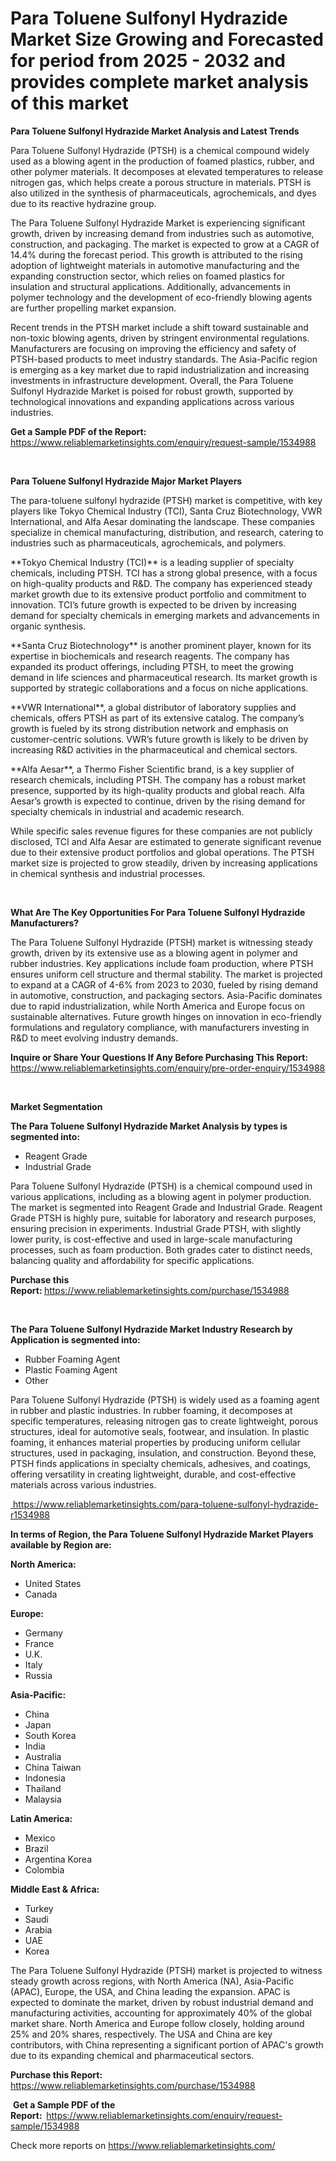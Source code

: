 <p><h1>Para Toluene Sulfonyl Hydrazide Market Size Growing and Forecasted for period from 2025 - 2032 and provides complete market analysis of this market</h1></p><p><strong>Para Toluene Sulfonyl Hydrazide Market Analysis and Latest Trends</strong></p>
<p><p>Para Toluene Sulfonyl Hydrazide (PTSH) is a chemical compound widely used as a blowing agent in the production of foamed plastics, rubber, and other polymer materials. It decomposes at elevated temperatures to release nitrogen gas, which helps create a porous structure in materials. PTSH is also utilized in the synthesis of pharmaceuticals, agrochemicals, and dyes due to its reactive hydrazine group.</p><p>The Para Toluene Sulfonyl Hydrazide Market is experiencing significant growth, driven by increasing demand from industries such as automotive, construction, and packaging. The market is expected to grow at a CAGR of 14.4% during the forecast period. This growth is attributed to the rising adoption of lightweight materials in automotive manufacturing and the expanding construction sector, which relies on foamed plastics for insulation and structural applications. Additionally, advancements in polymer technology and the development of eco-friendly blowing agents are further propelling market expansion.</p><p>Recent trends in the PTSH market include a shift toward sustainable and non-toxic blowing agents, driven by stringent environmental regulations. Manufacturers are focusing on improving the efficiency and safety of PTSH-based products to meet industry standards. The Asia-Pacific region is emerging as a key market due to rapid industrialization and increasing investments in infrastructure development. Overall, the Para Toluene Sulfonyl Hydrazide Market is poised for robust growth, supported by technological innovations and expanding applications across various industries.</p></p>
<p><strong>Get a Sample PDF of the Report:&nbsp;</strong> <a href="https://www.reliablemarketinsights.com/enquiry/request-sample/1534988?utm_campaign=1894&utm_medium=2&utm_source=Github&utm_content=ia&utm_term=26012025&utm_id=para-toluene-sulfonyl-hydrazide">https://www.reliablemarketinsights.com/enquiry/request-sample/1534988</a></p>
<p>&nbsp;</p>
<p><strong>Para Toluene Sulfonyl Hydrazide Major Market Players</strong></p>
<p><p>The para-toluene sulfonyl hydrazide (PTSH) market is competitive, with key players like Tokyo Chemical Industry (TCI), Santa Cruz Biotechnology, VWR International, and Alfa Aesar dominating the landscape. These companies specialize in chemical manufacturing, distribution, and research, catering to industries such as pharmaceuticals, agrochemicals, and polymers.</p><p>**Tokyo Chemical Industry (TCI)** is a leading supplier of specialty chemicals, including PTSH. TCI has a strong global presence, with a focus on high-quality products and R&D. The company has experienced steady market growth due to its extensive product portfolio and commitment to innovation. TCI’s future growth is expected to be driven by increasing demand for specialty chemicals in emerging markets and advancements in organic synthesis.</p><p>**Santa Cruz Biotechnology** is another prominent player, known for its expertise in biochemicals and research reagents. The company has expanded its product offerings, including PTSH, to meet the growing demand in life sciences and pharmaceutical research. Its market growth is supported by strategic collaborations and a focus on niche applications.</p><p>**VWR International**, a global distributor of laboratory supplies and chemicals, offers PTSH as part of its extensive catalog. The company’s growth is fueled by its strong distribution network and emphasis on customer-centric solutions. VWR’s future growth is likely to be driven by increasing R&D activities in the pharmaceutical and chemical sectors.</p><p>**Alfa Aesar**, a Thermo Fisher Scientific brand, is a key supplier of research chemicals, including PTSH. The company has a robust market presence, supported by its high-quality products and global reach. Alfa Aesar’s growth is expected to continue, driven by the rising demand for specialty chemicals in industrial and academic research.</p><p>While specific sales revenue figures for these companies are not publicly disclosed, TCI and Alfa Aesar are estimated to generate significant revenue due to their extensive product portfolios and global operations. The PTSH market size is projected to grow steadily, driven by increasing applications in chemical synthesis and industrial processes.</p></p>
<p>&nbsp;</p>
<p><strong>What Are The Key Opportunities For Para Toluene Sulfonyl Hydrazide Manufacturers?</strong></p>
<p><p>The Para Toluene Sulfonyl Hydrazide (PTSH) market is witnessing steady growth, driven by its extensive use as a blowing agent in polymer and rubber industries. Key applications include foam production, where PTSH ensures uniform cell structure and thermal stability. The market is projected to expand at a CAGR of 4-6% from 2023 to 2030, fueled by rising demand in automotive, construction, and packaging sectors. Asia-Pacific dominates due to rapid industrialization, while North America and Europe focus on sustainable alternatives. Future growth hinges on innovation in eco-friendly formulations and regulatory compliance, with manufacturers investing in R&D to meet evolving industry demands.</p></p>
<p><strong>Inquire or Share Your Questions If Any Before Purchasing This Report:</strong> <a href="https://www.reliablemarketinsights.com/enquiry/pre-order-enquiry/1534988?utm_campaign=1894&utm_medium=2&utm_source=Github&utm_content=ia&utm_term=26012025&utm_id=para-toluene-sulfonyl-hydrazide">https://www.reliablemarketinsights.com/enquiry/pre-order-enquiry/1534988</a></p>
<p>&nbsp;</p>
<p><strong>Market Segmentation</strong></p>
<p><strong>The Para Toluene Sulfonyl Hydrazide Market Analysis by types is segmented into:</strong></p>
<p><ul><li>Reagent Grade</li><li>Industrial Grade</li></ul></p>
<p><p>Para Toluene Sulfonyl Hydrazide (PTSH) is a chemical compound used in various applications, including as a blowing agent in polymer production. The market is segmented into Reagent Grade and Industrial Grade. Reagent Grade PTSH is highly pure, suitable for laboratory and research purposes, ensuring precision in experiments. Industrial Grade PTSH, with slightly lower purity, is cost-effective and used in large-scale manufacturing processes, such as foam production. Both grades cater to distinct needs, balancing quality and affordability for specific applications.</p></p>
<p><strong>Purchase this Report:&nbsp;</strong><a href="https://www.reliablemarketinsights.com/purchase/1534988?utm_campaign=1894&utm_medium=2&utm_source=Github&utm_content=ia&utm_term=26012025&utm_id=para-toluene-sulfonyl-hydrazide">https://www.reliablemarketinsights.com/purchase/1534988</a></p>
<p>&nbsp;</p>
<p><strong>The Para Toluene Sulfonyl Hydrazide Market Industry Research by Application is segmented into:</strong></p>
<p><ul><li>Rubber Foaming Agent</li><li>Plastic Foaming Agent</li><li>Other</li></ul></p>
<p><p>Para Toluene Sulfonyl Hydrazide (PTSH) is widely used as a foaming agent in rubber and plastic industries. In rubber foaming, it decomposes at specific temperatures, releasing nitrogen gas to create lightweight, porous structures, ideal for automotive seals, footwear, and insulation. In plastic foaming, it enhances material properties by producing uniform cellular structures, used in packaging, insulation, and construction. Beyond these, PTSH finds applications in specialty chemicals, adhesives, and coatings, offering versatility in creating lightweight, durable, and cost-effective materials across various industries.</p></p>
<p><a href="https://www.reliablemarketinsights.com/para-toluene-sulfonyl-hydrazide-r1534988?utm_campaign=1894&utm_medium=2&utm_source=Github&utm_content=ia&utm_term=26012025&utm_id=para-toluene-sulfonyl-hydrazide">&nbsp;https://www.reliablemarketinsights.com/para-toluene-sulfonyl-hydrazide-r1534988</a></p>
<p><strong>In terms of Region, the Para Toluene Sulfonyl Hydrazide Market Players available by Region are:</strong></p>
<p>
    <p> <strong> North America: </strong>
        <ul>
            <li>United States</li>
            <li>Canada</li>
        </ul>
        </p> 
    <p> <strong> Europe: </strong>
        <ul>
            <li>Germany</li>
            <li>France</li>
            <li>U.K.</li>
            <li>Italy</li>
            <li>Russia</li>
        </ul>
        </p> 
    <p> <strong> Asia-Pacific: </strong>
        <ul>
            <li>China</li>
            <li>Japan</li>
            <li>South Korea</li>
            <li>India</li>
            <li>Australia</li>
            <li>China Taiwan</li>
            <li>Indonesia</li>
            <li>Thailand</li>
            <li>Malaysia</li>
        </ul>
        </p> 
    <p> <strong> Latin America: </strong>
        <ul>
            <li>Mexico</li>
            <li>Brazil</li>
            <li>Argentina Korea</li>
            <li>Colombia</li>
        </ul>
        </p> 
    <p> <strong> Middle East & Africa: </strong>
        <ul>
            <li>Turkey</li>
            <li>Saudi</li>
            <li>Arabia</li>
            <li>UAE</li>
            <li>Korea</li>
        </ul>
    </p>
    </p>
<p><p>The Para Toluene Sulfonyl Hydrazide (PTSH) market is projected to witness steady growth across regions, with North America (NA), Asia-Pacific (APAC), Europe, the USA, and China leading the expansion. APAC is expected to dominate the market, driven by robust industrial demand and manufacturing activities, accounting for approximately 40% of the global market share. North America and Europe follow closely, holding around 25% and 20% shares, respectively. The USA and China are key contributors, with China representing a significant portion of APAC's growth due to its expanding chemical and pharmaceutical sectors.</p></p>
<p><strong>Purchase this Report: </strong><a href="https://www.reliablemarketinsights.com/purchase/1534988?utm_campaign=1894&utm_medium=2&utm_source=Github&utm_content=ia&utm_term=26012025&utm_id=para-toluene-sulfonyl-hydrazide">https://www.reliablemarketinsights.com/purchase/1534988</a></p>
<p>&nbsp;<strong>Get a Sample PDF of the Report:&nbsp;&nbsp;</strong><a href="https://www.reliablemarketinsights.com/enquiry/request-sample/1534988?utm_campaign=1894&utm_medium=2&utm_source=Github&utm_content=ia&utm_term=26012025&utm_id=para-toluene-sulfonyl-hydrazide">https://www.reliablemarketinsights.com/enquiry/request-sample/1534988</a></p>
<p><strong></strong></p>
<p>Check more reports on <a href="https://www.reliablemarketinsights.com/?utm_campaign=1894&utm_medium=2&utm_source=Github&utm_content=ia&utm_term=26012025&utm_id=para-toluene-sulfonyl-hydrazide">https://www.reliablemarketinsights.com/</a></p>